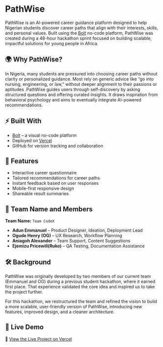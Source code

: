 # PathWise

PathWise is an AI-powered career guidance platform designed to help Nigerian students discover career paths that align with their interests, skills, and personal values. Built using the [Bolt](https://bolt.new) no-code platform, PathWise was created during a 48-hour hackathon sprint focused on building scalable, impactful solutions for young people in Africa.

## 🌍 Why PathWise?

In Nigeria, many students are pressured into choosing career paths without clarity or personalized guidance. Most rely on generic advice like “go into nursing, engineering, or law,” without deeper alignment to their passions or aptitudes .PathWise guides users through self-discovery by asking structured questions and offering curated insights. It draws inspiration from behavioral psychology and aims to eventually integrate AI-powered recommendations.

## ⚡️ Built With

- [Bolt](https://bolt.new) – a visual no-code platform
- Deployed on [Vercel](https://vercel.com)
- GitHub for version tracking and collaboration

## 🎯 Features

- Interactive career questionnaire
- Tailored recommendations for career paths
- Instant feedback based on user responses
- Mobile-first responsive design
- Shareable result summaries

## 👥 Team Name and Members
**Team Name:** `Team CodeX`
- **Adun Emmanuel** – Product Designer, Ideation, Deployment Lead  
- **Ogude Henry (OG)** – UX Research, Workflow Planning  
- **Aniagoh Alexander** – Team Support, Content Suggestions  
- **Ejemizu Pricewill(Ruko)** – QA Testing, Documentation Assistance

## 🛠️ Background
PathWise was originally developed by two members of our current team (Emmanuel and OG) during a previous student hackathon, where it earned first place. That experience validated the core idea and inspired us to take the project further. 

For this hackathon, we restructured the team and refined the vision to build a more scalable, user-friendly version of PathWise, introducing new features, improved design, and a cleaner architecture.


## 🚀 Live Demo

🔗 [View the Live Project on Vercel](https://path-wise-six.vercel.app)
